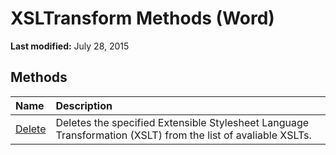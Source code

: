 
# XSLTransform Methods (Word)

 **Last modified:** July 28, 2015


## Methods



|**Name**|**Description**|
|:-----|:-----|
| [Delete](258a1ee9-8cf8-13fb-599c-00d228a8499c.md)|Deletes the specified Extensible Stylesheet Language Transformation (XSLT) from the list of avaliable XSLTs.|
